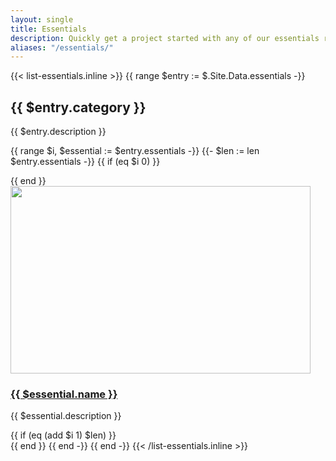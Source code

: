 ```yaml
---
layout: single
title: Essentials
description: Quickly get a project started with any of our essentials ranging from using parts of the framework to custom components and layouts.
aliases: "/essentials/"
---
```


{{< list-essentials.inline >}}
{{ range $entry := $.Site.Data.essentials -}}
  <h2>{{ $entry.category }}</h2>
  <p>{{ $entry.description }}</p>

  {{ range $i, $essential := $entry.essentials -}}
    {{- $len := len $entry.essentials -}}
    {{ if (eq $i 0) }}<div class="row">{{ end }}
      <div class="col-sm-6 col-md-4 col-xl-3 mb-3">
        <a href="/docs/{{ $.Site.Params.docs_version }}/essentials/{{ $essential.name | urlize }}/">
          <img class="img-thumbnail mb-3" srcset="/docs/{{ $.Site.Params.docs_version }}/assets/img/essentials/{{ $essential.name | urlize }}.png,
                                                  /docs/{{ $.Site.Params.docs_version }}/assets/img/essentials/{{ $essential.name | urlize }}@2x.png 2x"
                                          src="/docs/{{ $.Site.Params.docs_version }}/assets/img/essentials/{{ $essential.name | urlize }}.png"
                                          alt=""
                                          width="480" height="300"
                                          loading="lazy">
          <h3 class="h5 mb-1">{{ $essential.name }}</h3>
        </a>
        <p class="text-muted">{{ $essential.description }}</p>
      </div>
    {{ if (eq (add $i 1) $len) }}</div>{{ end }}
  {{ end -}}
{{ end -}}
{{< /list-essentials.inline >}}
